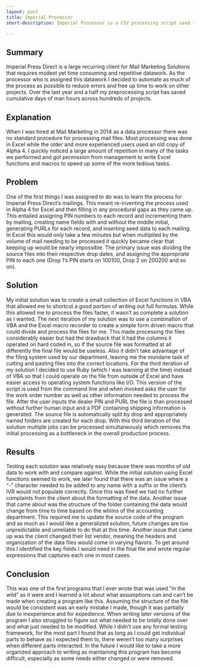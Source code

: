 ```yaml
---
layout: post
title: Imperial Processor
short-description: Imperial Processor is a CSV processing script used to prepare mail files for postage calculation.

---
```


## Summary

Imperial Press Direct is a large recurring client for Mail Marketing Solutions that requires modest yet time consuming and repetitive datawork. As the processor who is assigned this datawork I decided to automate as much of the process as possible to reduce errors and free up time to work on other projects. Over the last year and a half my preprocessing script has saved cumulative days of man hours across hundreds of projects.

## Explanation

When I was hired at Mail Marketing in 2014 as a data processor there was no standard procedure for processing mail files. Most processing was done in Excel while the older and more experienced users used an old copy of Alpha 4. I quickly noticed a large amount of repetition in many of the tasks we performed and got permission from management to write Excel functions and macros to speed up some of the more tedious tasks.

## Problem

One of the first things I was assigned to do was to learn the process for Imperial Press Direct’s mailings. This meant re-inventing the process used in Alpha 4 for Excel and then filling in any procedural gaps as they came up. This entailed assigning PIN numbers to each record and incrementing them by mailing, creating name fields with and without the middle initial, generating PURLs for each record, and inserting seed data to each mailing. In Excel this would only take a few minutes but when multiplied by the volume of mail needing to be processed it quickly became clear that keeping up would be nearly impossible. The primary issue was dividing the source files into their respective drop dates, and assigning the appropriate PIN to each one (Drop 1’s PIN starts on 100100, Drop 2 on 200200 and so on).

## Solution

My initial solution was to create a small collection of Excel functions in VBA that allowed me to shortcut a good portion of writing out full formulas. While this allowed me to process the files faster, it wasn’t as complete a solution as I wanted. The next iteration of my solution was to use a combination of VBA and the Excel macro recorder to create a simple form driven macro that could divide and process the files for me. This made processing the files considerably easier but had the drawback that it had the columns it operated on hard coded in, so if the source file was formatted at all differently the final file would be useless. Also it didn’t take advantage of the filing system used by our department, leaving me the mundane task of cutting and pasting files into the correct locations. For the third iteration of my solution I decided to use Ruby (which I was learning at the time) instead of VBA so that I could operate on the file from outside of Excel and have easier access to operating system functions like I/O. This version of the script is used from the command line and when invoked asks the user for the work order number as well as other information needed to process the file. After the user inputs the dealer PIN and PURL the file is than processed without further human input and a PDF containing shipping information is generated. The source file is automatically split by drop and appropriately named folders are created for each drop. With this third iteration of the solution multiple jobs can be processed simultaneously which removes the initial processing as a bottleneck in the overall production process.

## Results

Testing each solution was relatively easy because there was months of old data to work with and compare against. While the initial solution using Excel functions seemed to work, we later found that there was an issue where a “-” character needed to be added to any name with a suffix or the client’s IVR would not populate correctly. Once this was fixed we had no further complaints from the client about the formatting of the data. Another issue that came about was the structure of the folder containing the data would change from time to time based on the whims of the accounting department. This required me to update the source code of the program and as much as I would like a generalized solution, future changes are too unpredictable and unreliable to do that at this time. Another issue that came up was the client changed their list vendor, meaning the headers and organization of the data files would come in varying flavors. To get around this I identified the key fields I would need in the final file and wrote regular expressions that captures each one in most cases.

## Conclusion

This was one of the first programs that I ever wrote that was used “in the wild” as it were and I learned a lot about what assumptions can and can’t be made when creating a program like this. Assuming the structure of the file would be consistent was an early mistake I made, though it was partially due to inexperience and for expedience. When writing later versions of the program I also struggled to figure out what needed to be totally done over and what just needed to be modified. While I didn’t use any formal testing framework, for the most part I found that as long as I could get individual parts to behave as I expected them to, there weren’t too many surprises when different parts interacted. In the future I would like to take a more organized approach to writing as maintaining this program has become difficult, especially as some needs either changed or were removed.
